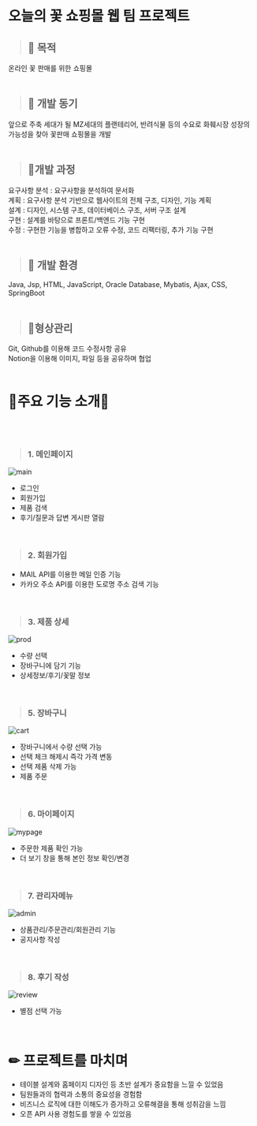 # 오늘의 꽃 쇼핑몰 웹 팀 프로젝트

> ## 🌿  목적   
온라인 꽃 판매를 위한 쇼핑몰
<br>
<br>

> ## 🌿 개발 동기   
앞으로 주축 세대가 될 MZ세대의 플랜테리어, 반려식물 등의 수요로 화훼시장 성장의 가능성을 찾아 꽃판매 쇼핑몰을 개발
<br>
<br>

> ## 🌿개발 과정   
요구사항 분석 : 요구사항을 분석하여 문서화   
계획 : 요구사항 분석 기반으로 웹사이트의 전체 구조, 디자인, 기능 계획   
설계 : 디자인, 시스템 구조, 데이터베이스 구조, 서버 구조 설계   
구현 : 설계를 바탕으로 프론트/백엔드 기능 구현   
수정 : 구현한 기능을 병합하고 오류 수정, 코드 리팩터링, 추가 기능 구현
<br>
<br>
> ## 🌿 개발 환경   
Java, Jsp, HTML, JavaScript, Oracle Database, Mybatis, Ajax, CSS, SpringBoot
<br>
<br>
> ## 🌿형상관리   
Git, Github를 이용해 코드 수정사항 공유   
Notion을 이용해 이미지, 파일 등을 공유하며 협업
<br>
<br>
   
# 🌹주요 기능 소개🌹 
<br>
<br>   
   
> ### **1. 메인페이지**
> 

![main](https://user-images.githubusercontent.com/125852574/229419223-0bce6592-a302-4f93-98d7-ceab8cc3d0fc.png)
   
* 로그인   <br>
* 회원가입   <br>
* 제품 검색   <br>
* 후기/질문과 답변 게시판 열람 <br>
<br>
   
> ### **2. 회원가입**

* MAIL API를 이용한 메일 인증 기능   <br>
* 카카오 주소 API를 이용한 도로명 주소 검색 기능   <br>
<br>

> ### **3. 제품 상세**
   
![prod](https://user-images.githubusercontent.com/125852574/229419926-3ab8682a-d9c3-4f79-a6c6-c1c61a6ba403.png)
   
* 수량 선택  <br>
* 장바구니에 담기 기능 <br>
* 상세정보/후기/꽃말 정보
<br>

> ### **5. 장바구니**
   
![cart](https://user-images.githubusercontent.com/125852574/229419325-52cf412a-737e-43f1-a26f-506a3ac203ce.png)   

* 장바구니에서 수량 선택 가능  <br>
* 선택 체크 해제시 즉각 가격 변동 <br>
* 선택 제품 삭제 가능 <br>
* 제품 주문
<br>

> ### **6. 마이페이지**
   
![mypage](https://user-images.githubusercontent.com/125852574/229419345-43294159-920c-4ad7-a717-434e0ee1ac6f.png)
   
* 주문한 제품 확인 가능  <br>
* 더 보기 창을 통해 본인 정보 확인/변경
<br>

> ### **7. 관리자메뉴**
   
![admin](https://user-images.githubusercontent.com/125852574/229419412-e646ee2d-7f99-4daa-8a49-f69c8d617b8b.png)
   
* 상품관리/주문관리/회원관리 기능   <br>
* 공지사항 작성
<br>

> ### **8. 후기 작성**
   
![review](https://user-images.githubusercontent.com/125852574/229419426-f95b1b5f-c856-4d63-a31c-20de6ef6045d.png)
   
* 별점 선택 가능   <br>
<br>

   
# ✏ 프로젝트를 마치며
* 테이블 설계와 홈페이지 디자인 등 초반 설계가 중요함을 느낄 수 있었음 <br>
* 팀원들과의 협력과 소통의 중요성을 경험함 <br>
* 비즈니스 로직에 대한 이해도가 증가하고 오류해결을 통해 성취감을 느낌 <br>
* 오픈 API 사용 경험도를 쌓을 수 있었음 <br>
